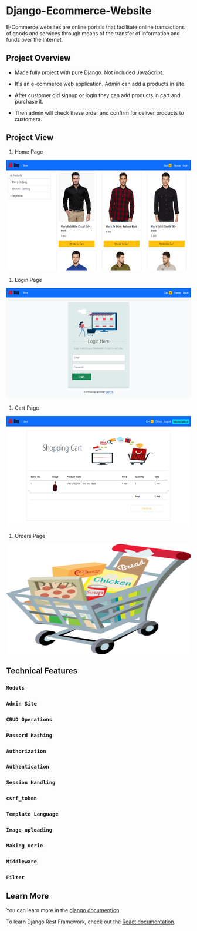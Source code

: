 # Django-Ecommerce-Website

E-Commerce websites are online portals that facilitate online transactions of goods and services through means of the transfer of information and funds over the Internet.

## Project Overview

  * Made fully project with pure Django. Not included JavaScript.
  
  * It's an e-commerce web application. Admin can add a products in site.
  
  * After customer did signup or login they can add products in cart and purchase it.
  
  * Then admin will check these order and confirm for deliver products to customers.

## Project View
  
  1. Home Page
  
  <img src="static/store/image/home_page.png" height="300px" width="650px">
  
  1. Login Page
  
  <img src="static/store/image/login_page.png" height="300px" width="650px">
  
  1. Cart Page
  
  <img src="static/store/image/cart_page.png" height="300px" width="650px">
  
  1. Orders Page
  
  <img src="static/store/image/orders.png" height="300px" width="650px">
  
## Technical Features

  ### `Models`
  
  ### `Admin Site`
  
  ### `CRUD Operations`
  
  ### `Passord Hashing`
  
  ### `Authorization`
  
  ### `Authentication`
  
  ### `Session Handling`
  
  ### `csrf_token`
  
  ### `Template Language`
  
  ### `Image uploading`
  
  ### `Making uerie`
  
  ### `Middleware`
  
  ### `Filter`
  
## Learn More

  You can learn more in the [django documention](https://docs.djangoproject.com/en/3.2/).

  To learn Django Rest Framework, check out the [React documentation](https://www.django-rest-framework.org/).
  
